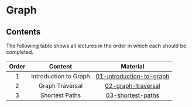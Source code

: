 # Graph

## Contents

The following table shows all lectures in the order in which each should be completed.

| Order | Content | Material |
|:---:|:---:|:---:|
| 1 | Introduction to Graph | [01-introduction-to-graph](sub-materials/01-introduction-to-graph/) |
| 2 | Graph Traversal | [02-graph-traversal](sub-materials/02-graph-traversal/) |
| 3 | Shortest Paths | [03-shortest-paths](sub-materials/03-shortest-paths/) |